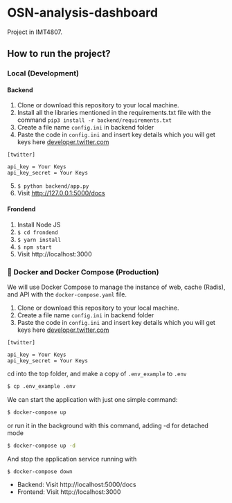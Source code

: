 # OSN-analysis-dashboard
Project in IMT4807.

## How to run the project?

### Local (Development)

#### Backend
1. Clone or download this repository to your local machine.
2. Install all the libraries mentioned in the requirements.txt file with the command `pip3 install -r backend/requirements.txt`
3. Create a file name `config.ini` in backend folder
4. Paste the code in `config.ini` and insert key details which you will get keys here [developer.twitter.com](https://developer.twitter.com/en)
```
[twitter]

api_key = Your Keys
api_key_secret = Your Keys
```
5. `$ python backend/app.py`
6. Visit http://127.0.0.1:5000/docs

#### Frondend
1. Install Node JS
2. `$ cd frondend`
3. `$ yarn install`
4. `$ npm start`
5. Visit http://localhost:3000

### 🐳 Docker and Docker Compose (Production)
We will use Docker Compose to manage the instance of web, cache (Radis), and API with the `docker-compose.yaml` file.

1. Clone or download this repository to your local machine.
2. Create a file name `config.ini` in backend folder
3. Paste the code in `config.ini` and insert key details which you will get keys here [developer.twitter.com](https://developer.twitter.com/en)
```
[twitter]

api_key = Your Keys
api_key_secret = Your Keys
```
cd into the top folder, and make a copy of `.env_example` to `.env`
```bash
$ cp .env_example .env
```

We can start the application with just one simple command:
```bash
$ docker-compose up
```

or run it in the background with this command, adding -d for detached mode

```bash
$ docker-compose up -d
```

And stop the application service running with

```bash
$ docker-compose down
```

* Backend: Visit http://localhost:5000/docs
* Frontend: Visit http://localhost:3000
